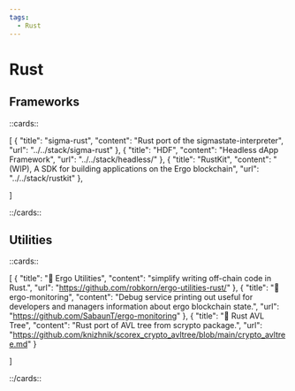 ```yaml
---
tags:
  - Rust
---
```

# Rust

## Frameworks

::cards::

[
  {
    "title": "sigma-rust",
    "content": "Rust port of the sigmastate-interpreter",
    "url": "../../stack/sigma-rust"
  },
  {
    "title": "HDF",
    "content": "Headless dApp Framework",
    "url": "../../stack/headless/"
  },
  {
    "title": "RustKit",
    "content": "(WIP), A SDK for building applications on the Ergo blockchain",
    "url": "../../stack/rustkit"
  },

]

::/cards::

## Utilities


::cards::

[
  {
    "title": "🔗 Ergo Utilities",
    "content": "simplify writing off-chain code in Rust.",
    "url": "https://github.com/robkorn/ergo-utilities-rust/"
  },
  {
    "title": "🔗 ergo-monitoring",
    "content": "Debug service printing out useful for developers and managers information about ergo blockchain state.",
    "url": "https://github.com/SabaunT/ergo-monitoring"
  },
  {
    "title": "🔗 Rust AVL Tree",
    "content": "Rust port of AVL tree from scrypto package.",
    "url": "https://github.com/knizhnik/scorex_crypto_avltree/blob/main/crypto_avltree.md"
  }
  
]

::/cards::


